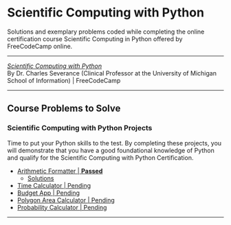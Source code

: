 # Scientific Computing with Python
Solutions and exemplary problems coded while completing the online certification course Scientific Computing in Python offered by FreeCodeCamp online.

--- 

*[Scientific Computing with Python](https://www.freecodecamp.org/learn/scientific-computing-with-python/)* <br>
By Dr. Charles Severance (Clinical Professor at the University of Michigan School of Information)  |   FreeCodeCamp 

---

## Course Problems to Solve
### Scientific Computing with Python Projects

Time to put your Python skills to the test. By completing these projects, you will demonstrate that you have a good foundational knowledge of Python and qualify for the Scientific Computing with Python Certification.

- [Arithmetic Formatter | **Passed**](https://www.freecodecamp.org/learn/scientific-computing-with-python/scientific-computing-with-python-projects/arithmetic-formatter) 
  - [Solutions]()
- [Time Calculator | Pending](https://www.freecodecamp.org/learn/scientific-computing-with-python/scientific-computing-with-python-projects/time-calculator)
- [Budget App | Pending](https://www.freecodecamp.org/learn/scientific-computing-with-python/scientific-computing-with-python-projects/budget-app)
- [Polygon Area Calculator | Pending](https://www.freecodecamp.org/learn/scientific-computing-with-python/scientific-computing-with-python-projects/polygon-area-calculator)
- [Probability Calculator | Pending](https://www.freecodecamp.org/learn/scientific-computing-with-python/scientific-computing-with-python-projects/probability-calculator)

---
